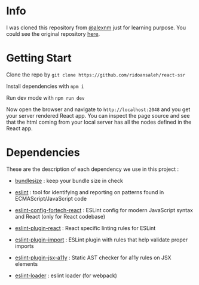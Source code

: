 # Info 
I was cloned this repository from [@alexnm](https://github.com/alexnm) just for learning purpose. You could see the original repository [here](https://github.com/alexnm/react-ssr/). 

# Getting Start
Clone the repo by
```git clone https://github.com/ridoansaleh/react-ssr```

Install dependencies with
```npm i```

Run dev mode with
```npm run dev```

Now open the browser and navigate to `http://localhost:2048` and you get your server rendered React app. You can inspect the page source and see that the html coming from your local server has all the nodes defined in the React app.

# Dependencies
These are the description of each dependency we use in this project :

* [bundlesize](https://github.com/siddharthkp/bundlesize) : keep your bundle size in check

* [eslint](https://github.com/eslint/eslint) : tool for identifying and reporting on patterns found in ECMAScript/JavaScript code

* [eslint-config-fortech-react](https://github.com/FortechRomania/eslint-config-fortech-react) : ESLint config for modern JavaScript syntax and React (only for React codebase)

* [eslint-plugin-react](https://github.com/yannickcr/eslint-plugin-react) : React specific linting rules for ESLint

* [eslint-plugin-import](https://github.com/benmosher/eslint-plugin-import) : ESLint plugin with rules that help validate proper imports

* [eslint-plugin-jsx-a11y](https://github.com/evcohen/eslint-plugin-jsx-a11y) : Static AST checker for a11y rules on JSX elements 

* [eslint-loader](https://github.com/webpack-contrib/eslint-loader) : eslint loader (for webpack)

